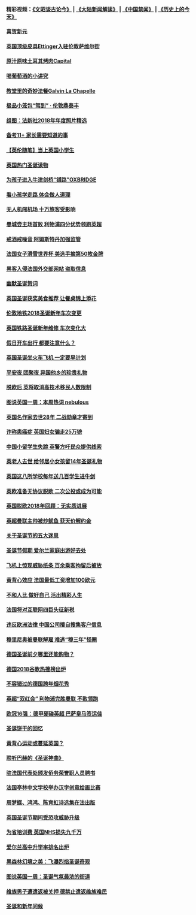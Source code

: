 #### 精彩视频：[《文昭谈古论今》](https://github.com/gfw-breaker/wenzhao/blob/master/README.md?t=12290631) | [《大陆新闻解读》](https://github.com/gfw-breaker/ntdtv-comedy/blob/master/README.md?t=12290631) | [《中国禁闻》](https://github.com/gfw-breaker/ntdtv-news/blob/master/README.md?t=12290631) | [《历史上的今天》](https://github.com/gfw-breaker/today-in-history/blob/master/README.md?t=12290631) 

#### [喜贺新元](../pages/nsc974/n10936605.md?t=12290631) 

#### [英国顶级皮具Ettinger入驻伦敦萨维尔街](../pages/nsc974/n10936595.md?t=12290631) 

#### [原汁原味土耳其烤肉Capital](../pages/nsc974/n10936573.md?t=12290631) 

#### [喝葡萄酒的小讲究](../pages/nsc974/n10936535.md?t=12290631) 

#### [教堂里的奇妙法餐Galvin La Chapelle](../pages/nsc974/n10935913.md?t=12290631) 

#### [极品小笼包“驾到” · 伦敦鼎泰丰](../pages/nsc974/n10935791.md?t=12290631) 

#### [组图：法新社2018年年度照片精选](../pages/nsc974/n10935213.md?t=12290631) 

#### [备考11+ 家长需要知道的事](../pages/nsc974/n10934312.md?t=12290631) 

#### [【英伦随笔】当上英国小学生](../pages/nsc974/n10934305.md?t=12290631) 

#### [英国热门圣诞读物](../pages/nsc974/n10934285.md?t=12290631) 

#### [为孩子进入牛津剑桥“铺路”OXBRIDGE](../pages/nsc974/n10934233.md?t=12290631) 

#### [看小孩学走路 体会做人道理](../pages/nsc974/n10934169.md?t=12290631) 

#### [无人机闯机场  十万旅客受影响](../pages/nsc974/n10934028.md?t=12290631) 

#### [曼城尝主场首败 利物浦四分优势领跑英超](../pages/nsc974/n10932818.md?t=12290631) 

#### [戒酒戒噪音 阿姆斯特丹加强监管](../pages/nsc974/n10928070.md?t=12290631) 

#### [法国女子滑雪世界杯 美选手摘第50枚金牌](../pages/nsc974/n10927351.md?t=12290631) 

#### [黑客入侵法国外交部网站 盗取信息](../pages/nsc974/n10927269.md?t=12290631) 

#### [幽默圣诞贺词](../pages/nsc974/n10926672.md?t=12290631) 

#### [英国圣诞获奖美食推荐 让餐桌锦上添花](../pages/nsc974/n10926641.md?t=12290631) 

#### [伦敦地铁2018圣诞新年车次变更](../pages/nsc974/n10926629.md?t=12290631) 

#### [英国铁路圣诞新年维修 车次变化大](../pages/nsc974/n10926618.md?t=12290631) 

#### [假日开车出行 都要注意什么？](../pages/nsc974/n10926610.md?t=12290631) 

#### [英国圣诞坐火车飞机 一定要早计划](../pages/nsc974/n10926599.md?t=12290631) 

#### [平安夜 团聚夜 异国他乡的珍贵礼物](../pages/nsc974/n10925634.md?t=12290631) 

#### [脱欧后 英将取消高技术移民人数限制](../pages/nsc974/n10924981.md?t=12290631) 

#### [图说英国一周：本周热词 nebulous](../pages/nsc974/n10925020.md?t=12290631) 

#### [英国名作家去世28年 二战勋章才寄到](../pages/nsc974/n10925014.md?t=12290631) 

#### [诈称患癌症 英国妇女骗走25万镑](../pages/nsc974/n10925008.md?t=12290631) 

#### [中国小留学生失踪  英警方吁民众提供线索](../pages/nsc974/n10925001.md?t=12290631) 

#### [英老人去世 给邻居小女孩留14年圣诞礼物](../pages/nsc974/n10924997.md?t=12290631) 

#### [英国这八所学校每年送几百学生进牛剑](../pages/nsc974/n10924990.md?t=12290631) 

#### [英欧准备无协议脱欧 二次公投或成为可能](../pages/nsc974/n10923373.md?t=12290631) 

#### [英国脱欧2018年回顾：无实质进展](../pages/nsc974/n10923355.md?t=12290631) 

#### [英超曼联主帅被炒鱿鱼 获天价解约金](../pages/nsc974/n10922656.md?t=12290631) 

#### [关于圣诞节的五大迷思](../pages/nsc974/n10919864.md?t=12290631) 

#### [圣诞节假期 爱尔兰家庭出游好去处](../pages/nsc974/n10919966.md?t=12290631) 

#### [飞机上惊现威胁纸条 百余乘客拘留后被放](../pages/nsc974/n10920081.md?t=12290631) 

#### [黄背心效应 法国最低工资增加100欧元](../pages/nsc974/n10919737.md?t=12290631) 

#### [不和人比 做好自己 活出精彩人生](../pages/nsc974/n10920053.md?t=12290631) 

#### [法国将对互联网四巨头征新税](../pages/nsc974/n10919837.md?t=12290631) 

#### [违反欧洲法律 中国公司擅自搜集客户信息](../pages/nsc974/n10918199.md?t=12290631) 

#### [穆里尼奥被曼联解雇 难逃“穆三年”怪圈](../pages/nsc974/n10919101.md?t=12290631) 

#### [德国圣诞前夕哪里还能购物？](../pages/nsc974/n10918186.md?t=12290631) 

#### [德国2018谷歌热搜榜出炉](../pages/nsc974/n10918077.md?t=12290631) 

#### [不容错过的德国跨年烟花秀](../pages/nsc974/n10917989.md?t=12290631) 

#### [英超“双红会” 利物浦完胜曼联 不败领跑](../pages/nsc974/n10917557.md?t=12290631) 

#### [欧冠16强：德甲硬碰英超 巴萨皇马签运佳](../pages/nsc974/n10917207.md?t=12290631) 

#### [圣诞饼干的回忆](../pages/nsc974/n10916160.md?t=12290631) 

#### [黄背心运动或蔓延英国？](../pages/nsc974/n10915769.md?t=12290631) 

#### [聆听巴赫的《圣诞神曲》](../pages/nsc974/n10910868.md?t=12290631) 

#### [驻法国代表处颁发侨务荣誉职人员聘书](../pages/nsc974/n10912829.md?t=12290631) 

#### [法国亭林中文学校举办汉字创意绘画比赛](../pages/nsc974/n10912809.md?t=12290631) 

#### [周梦蝶、鸿鸿、陈育虹诗选集在法出版](../pages/nsc974/n10912778.md?t=12290631) 

#### [英国圣诞节期间受恐攻威胁升级](../pages/nsc974/n10911486.md?t=12290631) 

#### [为省培训费  英国NHS损失九千万](../pages/nsc974/n10911478.md?t=12290631) 

#### [爱尔兰高中升学率排名出炉](../pages/nsc974/n10910761.md?t=12290631) 

#### [黑森林幻境之美：飞瀑烈焰圣诞奇观](../pages/nsc974/n10909442.md?t=12290631) 

#### [图说英国一周：圣诞气氛最浓的街道](../pages/nsc974/n10909173.md?t=12290631) 

#### [维族男子遭遣返被关押 德禁止遣返维族难民](../pages/nsc974/n10908943.md?t=12290631) 

#### [圣诞和新年问候](../pages/nsc974/n10909160.md?t=12290631) 

